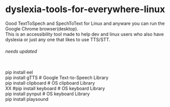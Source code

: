# dyslexia-tools-for-everywhere-linux
Good TextToSpech and SpechToText for Linux and anyware you can run the Google Chrome browser(desktop).<br>
This is an accessibility tool made to help dev and linux users who also have dyslexia or just any one that likes to use TTS/STT.<br>
<h6>needs updated</h6><br>
pip install eel<br>
pip install gTTS # Google Text-to-Speech Library<br>
pip install clipboard # OS clipboard Library<br>
XX #pip install keyboard  # OS keyboard Library <br>        
pip install pynput     # OS keyboard Library<br>
pip install playsound<br>
 
